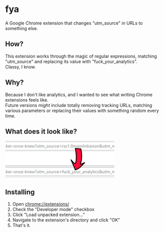 # fya
A Google Chrome extension that changes "utm_source" in URLs to something else.
  
## How?
This extension works through the magic of regular expressions, matching "utm_source" and replacing its value with "fuck_your_analytics".  
Classy, I know.

## Why?
Because I don't like analytics, and I wanted to see what writing Chrome extensions feels like.  
Future versions *might* include totally removing tracking URLs, matching various parameters or replacing their values with something random every time.

## What does it look like?
![alt text](screenshot.png "Yes.")


## Installing
1. Open [chrome://extensions/](chrome://extensions/) 
2. Check the "Developer mode" checkbox
3. Click "Load unpacked extension..."
4. Navigate to the extension's directory and click "OK"
5. That's it.
